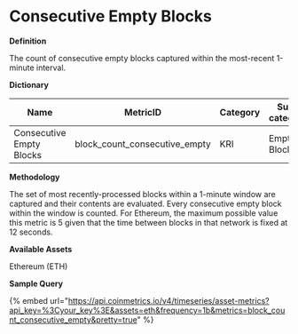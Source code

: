 # Consecutive Empty Blocks

**Definition**

The count of consecutive empty blocks captured within the most-recent 1-minute interval.

**Dictionary**

| Name                     | MetricID                         | Category | Sub-category | Type | Unit             | Interval |
| ------------------------ | -------------------------------- | -------- | ------------ | ---- | ---------------- | -------- |
| Consecutive Empty Blocks | block\_count\_consecutive\_empty | KRI      | Empty Blocks | Sum  | Count of  Blocks | 1b       |

**Methodology**

The set of most recently-processed blocks within a 1-minute window are captured and their contents are evaluated. Every consecutive empty block within the window is counted. For Ethereum, the maximum possible value this metric is 5 given that the time between blocks in that network is fixed at 12 seconds.

**Available Assets**

Ethereum (ETH)

**Sample Query**

{% embed url="https://api.coinmetrics.io/v4/timeseries/asset-metrics?api_key=%3Cyour_key%3E&assets=eth&frequency=1b&metrics=block_count_consecutive_empty&pretty=true" %}
